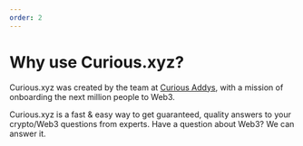 ```yaml
---
order: 2
---
```


# Why use Curious.xyz?

Curious.xyz was created by the team at [Curious Addys](https://curiousaddys.com), with a mission of onboarding the next million people to Web3.

Curious.xyz is a fast & easy way to get guaranteed, quality answers to your crypto/Web3 questions from experts. Have a question about Web3? We can answer it.
